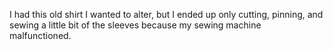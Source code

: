 I had this old shirt I wanted to alter, but I ended up only cutting, pinning, and sewing a little bit of the sleeves because my sewing machine malfunctioned. 
